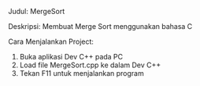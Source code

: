 Judul: MergeSort

Deskripsi: Membuat Merge Sort menggunakan bahasa C

Cara Menjalankan Project:
1. Buka aplikasi Dev C++ pada PC
2. Load file MergeSort.cpp ke dalam Dev C++
3. Tekan F11 untuk menjalankan program